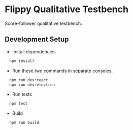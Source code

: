 # Flippy Qualitative Testbench

Score-follower qualitative testbench.

## Development Setup

- Install dependencies

```bash
  npm install
```

- Run these two commands in separate consoles.

```bash
  npm run dev:react
  npm run dev:electron
```

- Run tests

```bash
  npm test
```

- Build

```bash
  npm run build
```
